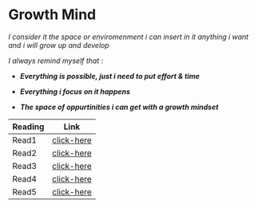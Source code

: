 
# Growth Mind

*I consider it the space or enviromenment i can insert in it anything i want and i will grow up and develop*

*I always remind myself that* : 

+ ***Everything is possible, just i need to put effort & time***	

+ ***Everything i focus on it happens***	

+ ***The space of oppurtinities i can get with a growth mindset***	




Reading | Link 
------- | ---------
Read1 | [click-here](https://qaisw96.github.io/reading-notes/read1) 
Read2 | [click-here](https://qaisw96.github.io/reading-notes/read2) 
Read3 | [click-here](https://qaisw96.github.io/reading-notes/read3) 
Read4 | [click-here](https://qaisw96.github.io/reading-notes/read4) 
Read5 | [click-here](https://qaisw96.github.io/reading-notes/read5) 
